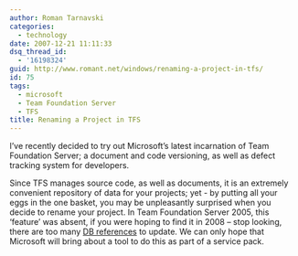 ```yaml
---
author: Roman Tarnavski
categories:
  - technology
date: 2007-12-21 11:11:33
dsq_thread_id:
  - '16198324'
guid: http://www.romant.net/windows/renaming-a-project-in-tfs/
id: 75
tags:
  - microsoft
  - Team Foundation Server
  - TFS
title: Renaming a Project in TFS
---
```


I’ve recently decided to try out Microsoft’s latest incarnation of Team Foundation Server; a document and code versioning, as well as defect tracking system for developers.

Since TFS manages source code, as well as documents, it is an extremely convenient repository of data for your projects; yet - by putting all your eggs in the one basket, you may be unpleasantly surprised when you decide to rename your project. In Team Foundation Server 2005, this ‘feature’ was absent, if you were hoping to find it in 2008 – stop looking, there are too many <a href="http://forums.microsoft.com/MSDN/ShowPost.aspx?PostID=2462725&SiteID=1">DB references</a> to update. We can only hope that Microsoft will bring about a tool to do this as part of a service pack.